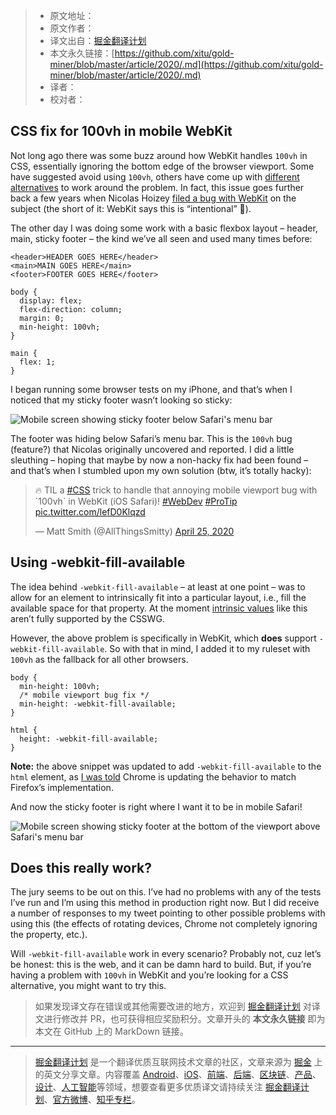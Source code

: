 > * 原文地址：[]()
> * 原文作者：[]()
> * 译文出自：[掘金翻译计划](https://github.com/xitu/gold-miner)
> * 本文永久链接：[https://github.com/xitu/gold-miner/blob/master/article/2020/.md](https://github.com/xitu/gold-miner/blob/master/article/2020/.md)
> * 译者：
> * 校对者：

## CSS fix for 100vh in mobile WebKit

Not long ago there was some buzz around how WebKit handles `100vh` in CSS, essentially ignoring the bottom edge of the browser viewport. Some have suggested avoid using `100vh`, others have come up with [different alternatives](https://medium.com/@susiekim9/how-to-compensate-for-the-ios-viewport-unit-bug-46e78d54af0d) to work around the problem. In fact, this issue goes further back a few years when Nicolas Hoizey [filed a bug with WebKit](https://nicolas-hoizey.com/articles/2015/02/18/viewport-height-is-taller-than-the-visible-part-of-the-document-in-some-mobile-browsers/) on the subject (the short of it: WebKit says this is “intentional” 🧐).

The other day I was doing some work with a basic flexbox layout – header, main, sticky footer – the kind we’ve all seen and used many times before:

```
<header>HEADER GOES HERE</header>
<main>MAIN GOES HERE</main>
<footer>FOOTER GOES HERE</footer>

```

```
body {
  display: flex; 
  flex-direction: column;
  margin: 0;
  min-height: 100vh;
}

main {
  flex: 1;
}

```

I began running some browser tests on my iPhone, and that’s when I noticed that my sticky footer wasn’t looking so sticky:

![Mobile screen showing sticky footer below Safari's menu bar](/img/posts/2020-05-11-css-fix-for-100vh-in-mobile-webkit-01.png)

The footer was hiding below Safari’s menu bar. This is the `100vh` bug (feature?) that Nicolas originally uncovered and reported. I did a little sleuthing – hoping that maybe by now a non-hacky fix had been found – and that’s when I stumbled upon my own solution (btw, it’s totally hacky):

> 🔥 TIL a [#CSS](https://twitter.com/hashtag/CSS?src=hash&ref_src=twsrc%5Etfw) trick to handle that annoying mobile viewport bug with \`100vh\` in WebKit (iOS Safari)! [#WebDev](https://twitter.com/hashtag/WebDev?src=hash&ref_src=twsrc%5Etfw) [#ProTip](https://twitter.com/hashtag/ProTip?src=hash&ref_src=twsrc%5Etfw) [pic.twitter.com/lefD0Klqzd](https://t.co/lefD0Klqzd)
> 
> — Matt Smith (@AllThingsSmitty) [April 25, 2020](https://twitter.com/AllThingsSmitty/status/1254151507412496384?ref_src=twsrc%5Etfw)

## Using -webkit-fill-available

The idea behind `-webkit-fill-available` – at least at one point – was to allow for an element to intrinsically fit into a particular layout, i.e., fill the available space for that property. At the moment [intrinsic values](https://caniuse.com/#feat=intrinsic-width) like this aren’t fully supported by the CSSWG.

However, the above problem is specifically in WebKit, which **does** support `-webkit-fill-available`. So with that in mind, I added it to my ruleset with `100vh` as the fallback for all other browsers.

```
body {
  min-height: 100vh;
  /* mobile viewport bug fix */
  min-height: -webkit-fill-available;
}

html {
  height: -webkit-fill-available;
}

```

**Note:** the above snippet was updated to add `-webkit-fill-available` to the `html` element, as [I was told](https://twitter.com/bfgeek/status/1262459015155441664) Chrome is updating the behavior to match Firefox’s implementation.

And now the sticky footer is right where I want it to be in mobile Safari!

![Mobile screen showing sticky footer at the bottom of the viewport above Safari's menu bar](/img/posts/2020-05-11-css-fix-for-100vh-in-mobile-webkit-02.png)

## Does this really work?

The jury seems to be out on this. I’ve had no problems with any of the tests I’ve run and I’m using this method in production right now. But I did receive a number of responses to my tweet pointing to other possible problems with using this (the effects of rotating devices, Chrome not completely ignoring the property, etc.).

Will `-webkit-fill-available` work in every scenario? Probably not, cuz let’s be honest: this is the web, and it can be damn hard to build. But, if you’re having a problem with `100vh` in WebKit and you’re looking for a CSS alternative, you might want to try this.

> 如果发现译文存在错误或其他需要改进的地方，欢迎到 [掘金翻译计划](https://github.com/xitu/gold-miner) 对译文进行修改并 PR，也可获得相应奖励积分。文章开头的 **本文永久链接** 即为本文在 GitHub 上的 MarkDown 链接。

---

> [掘金翻译计划](https://github.com/xitu/gold-miner) 是一个翻译优质互联网技术文章的社区，文章来源为 [掘金](https://juejin.im) 上的英文分享文章。内容覆盖 [Android](https://github.com/xitu/gold-miner#android)、[iOS](https://github.com/xitu/gold-miner#ios)、[前端](https://github.com/xitu/gold-miner#前端)、[后端](https://github.com/xitu/gold-miner#后端)、[区块链](https://github.com/xitu/gold-miner#区块链)、[产品](https://github.com/xitu/gold-miner#产品)、[设计](https://github.com/xitu/gold-miner#设计)、[人工智能](https://github.com/xitu/gold-miner#人工智能)等领域，想要查看更多优质译文请持续关注 [掘金翻译计划](https://github.com/xitu/gold-miner)、[官方微博](http://weibo.com/juejinfanyi)、[知乎专栏](https://zhuanlan.zhihu.com/juejinfanyi)。
